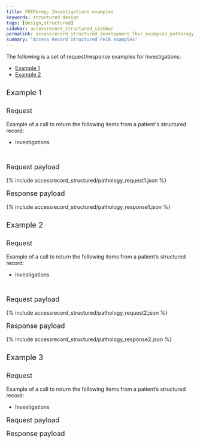 ```yaml
---
title: FHIR&reg; Investigations examples
keywords: structured design
tags: [design,structured]
sidebar: accessrecord_structured_sidebar
permalink: accessrecord_structured_development_fhir_examples_pathology.html
summary: "Access Record Structured FHIR examples"
---
```




The following is a set of request/response examples for Investigations:

<ul id="profileTabs" class="nav nav-tabs">
    <li class="active"><a class="noCrossRef" href="#example1" data-toggle="tab">Example 1</a></li>
   <li><a class="noCrossRef" href="#example2" data-toggle="tab">Example 2</a></li>
<!--     <li><a class="noCrossRef" href="#example3" data-toggle="tab">Example 3</a></li> -->
</ul>
  <div class="tab-content">
<div role="tabpanel" class="tab-pane active" id="example1" markdown="1">

<p style="line-height: 2; font-size: 20px">Example 1</p>
<p style="line-height: 1; font-size: 18px">Request</p>

<p>Example of a call to return the following items from a patient's structured record:</p>

<ul>
  <li>Investigations</li>
</ul>

<br>
<p style="line-height: 1; font-size: 18px">Request payload</p>



{% include accessrecord_structured/pathology_request1.json %}



<p style="line-height: 1; font-size: 18px">Response payload</p>



{% include accessrecord_structured/pathology_response1.json %}



</div>
<div role="tabpanel" class="tab-pane" id="example2">
<p style="line-height: 2; font-size: 20px">Example 2</p>
<p style="line-height: 1; font-size: 18px">Request</p>
<p>Example of a call to return the following items from a patient’s structured record:</p>
<ul>
  <li>Investigations</li>
</ul>
<br>
<p style="line-height: 1; font-size: 18px">Request payload</p>




{% include accessrecord_structured/pathology_request2.json %}



<p style="line-height: 1; font-size: 18px">Response payload</p>



{% include accessrecord_structured/pathology_response2.json %}



</div>
<div role="tabpanel" class="tab-pane" id="example3">
<p style="line-height: 2; font-size: 20px">Example 3</p>
<p style="line-height: 1; font-size: 18px">Request</p>
<p>Example of a call to return the following items from a patient’s structured record:</p>
<ul>
  <li>Investigations</li>
</ul>
<p style="line-height: 1; font-size: 18px">Request payload</p>
<p style="line-height: 1; font-size: 18px">Response payload</p>


</div>
</div>
